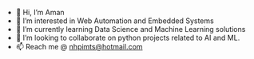 - 👋 Hi, I’m Aman
- 👀 I’m interested in Web Automation and Embedded Systems
- 🌱 I’m currently learning Data Science and Machine Learning solutions 
- 💞️ I’m looking to collaborate on python projects related to AI and ML.
- 📫 Reach me @ nhpimts@hotmail.com

<!---
nhpimts/nhpimts is a ✨ special ✨ repository because its `README.md` (this file) appears on your GitHub profile.
You can click the Preview link to take a look at your changes.
--->
